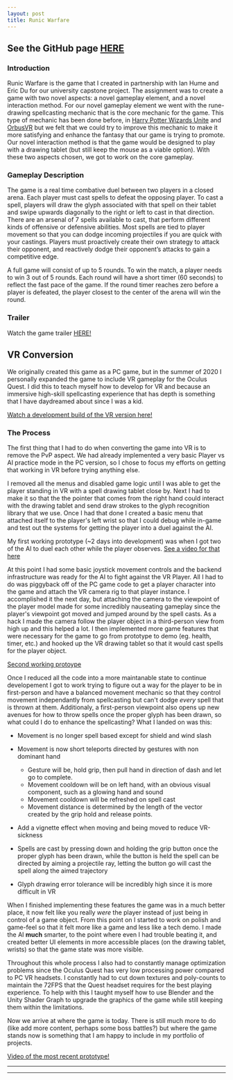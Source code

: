 ```yaml
---
layout: post
title: Runic Warfare
---
```

## See the GitHub page [HERE](https://github.com/Humeian/Runic-Warfare) ##

### Introduction ###
Runic Warfare is the game that I created in partnership with Ian Hume and Eric Du for our university capstone project. The assignment was to create a game with two novel aspects: a novel gameplay element, and a novel interaction method. For our novel gameplay element we went with the rune-drawing spellcasting mechanic that is the core mechanic for the game. This type of mechanic has been done before, in [Harry Potter Wizards Unite](https://www.harrypotterwizardsunite.com/) and [OrbusVR](https://orbusvr.com/) but we felt that we could try to improve this mechanic to make it more satisfying and enhance the fantasy that our game is trying to promote. Our novel interaction method is that the game would be designed to play with a drawing tablet (but still keep the mouse as a viable option). With these two aspects chosen, we got to work on the core gameplay.

### Gameplay Description ###
The game is a real time combative duel between two players in a closed arena. Each player must cast spells to defeat the opposing player. To cast a spell, players will draw the glyph associated with that spell on their tablet and swipe upwards diagonally to the right or left to cast in that direction. There are an arsenal of 7 spells available to cast, that perform different kinds of offensive or defensive abilities. Most spells are tied to player movement so that you can dodge incoming projectiles if you are quick with your castings. Players must proactively create their own strategy to attack their opponent, and reactively dodge their opponent’s attacks to gain a competitive edge.

A full game will consist of up to 5 rounds. To win the match, a player needs to win 3 out of 5 rounds. Each round will have a short timer (60 seconds) to reflect the fast pace of the game. If the round timer reaches zero before a player is defeated, the player closest to the center of the arena will win the round.

### Trailer ###
Watch the game trailer [HERE!](https://drive.google.com/file/d/1klF-dTSdYPenY6QC5KtA3V824kYMQNOJ/view?usp=sharing)




## VR Conversion ##
We originally created this game as a PC game, but in the summer of 2020 I personally expanded the game to include VR gameplay for the Oculus Quest. I did this to teach myself how to develop for VR and because an immersive high-skill spellcasting experience that has depth is something that I have daydreamed about since I was a kid.

[Watch a development build of the VR version here!](https://drive.google.com/file/d/1uMh-VzbjQ6_ujYMGR3vqL3E0O-7hHtpv/view?usp=sharing)

### The Process ###
The first thing that I had to do when converting the game into VR is to remove the PvP aspect. We had already implemented a very basic Player vs AI practice mode in the PC version, so I chose to focus my efforts on getting that working in VR before trying anything else.

I removed all the menus and disabled game logic until I was able to get the player standing in VR with a spell drawing tablet close by. Next I had to make it so that the the pointer that comes from the right hand could interact with the drawing tablet and send draw strokes to the glyph recognition library that we use. Once I had that done I created a basic menu that attached itself to the player's left wrist so that I could debug while in-game and test out the systems for getting the player into a duel against the AI.

My first working prototype (~2 days into development) was when I got two of the AI to duel each other while the player observes.
[See a video for that here](https://drive.google.com/file/d/1c-A6WQk_92Tl09Vpk0iCLZ_yrLYW_lzK/view?usp=sharing)

At this point I had some basic joystick movement controls and the backend infrastructure was ready for the AI to fight against the VR Player. All I had to do was piggyback off of the PC game code to get a player character into the game and attach the VR camera rig to that player instance. I accomplished it the next day, but attaching the camera to the viewpoint of the player model made for some incredibly nauseating gameplay since the player's viewpoint got moved and jumped around by the spell casts. As a hack I made the camera follow the player object in a third-person view from high up and this helped a lot. I then implemented more game features that were necessary for the game to go from prototype to demo (eg. health, timer, etc.) and hooked up the VR drawing tablet so that it would cast spells for the player object.

[Second working protoype](https://drive.google.com/file/d/1q8_DMIkc8NYlhlzIu0He-GcZEEKPEwD5/view?usp=sharing)

Once I reduced all the code into a more maintanable state to continue developement I got to work trying to figure out a way for the player to be in first-person and have a balanced movement mechanic so that they control movement independantly from spellcasting but can't dodge *every* spell that is thrown at them. Additionaly, a first-person viewpoint also opens up new avenues for how to throw spells once the proper glyph has been drawn, so what could I do to enhance the spellcasting? What I landed on was this:

  - Movement is no longer spell based except for shield and wind slash
  - Movement is now short teleports directed by gestures with non dominant hand
    - Gesture will be, hold grip, then pull hand in direction of dash and let go to complete.
    - Movement cooldown will be on left hand, with an obvious visual component, such as a glowing hand and sound
    - Movement cooldown will be refreshed on spell cast
    - Movement distance is determined by the length of the vector created by the grip hold and release points.
  - Add a vignette effect when moving and being moved to reduce VR-sickness

  - Spells are cast by pressing down and holding the grip button once the proper glyph has been drawn, while the button is held the spell can be directed by aiming a projectile ray, letting the button go will cast the spell along the aimed trajectory
  - Glyph drawing error tolerance will be incredibly high since it is more difficult in VR

When I finished implementing these features the game was in a much better place, it now felt like you really *were* the player instead of just being in control of a game object. From this point on I started to work on polish and game-feel so that it felt more like a game and less like a tech demo. I made the AI **much** smarter, to the point where even I had trouble beating it, and created better UI elements in more accessible places (on the drawing tablet, wrists) so that the game state was more visible.

Throughout this whole process I also had to constantly manage optimization problems since the Oculus Quest has very low processing power compared to PC VR headsets. I constantly had to cut down textures and poly-counts to maintain the 72FPS that the Quest headset requires for the best playing experience. To help with this I taught myself how to use Blender and the Unity Shader Graph to upgrade the graphics of the game while still keeping them within the limitations. 

Now we arrive at where the game is today. There is still much more to do (like add more content, perhaps some boss battles?) but where the game stands now is something that I am happy to include in my portfolio of projects.

[Video of the most recent prototype!](https://drive.google.com/file/d/1uMh-VzbjQ6_ujYMGR3vqL3E0O-7hHtpv/view?usp=sharing)

----
****
